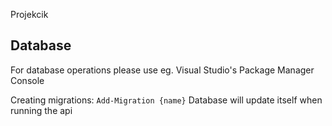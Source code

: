 Projekcik

## Database

For database operations please use eg. Visual Studio's Package Manager Console

Creating migrations: `Add-Migration {name}`
Database will update itself when running the api
